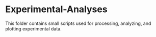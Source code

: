 # Experimental-Analyses

 This folder contains small scripts used for processing, analyzing, and plotting experimental data.
